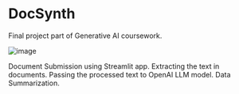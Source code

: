 # DocSynth
Final project part of Generative AI coursework.

![image](https://github.com/JameerBabu/DocSynth/assets/20906632/92e64464-997c-4908-9dfa-c61f8b4a84e7)

Document Submission using Streamlit app.
Extracting the text in documents.
Passing the processed text to OpenAI LLM model. 
Data Summarization.
